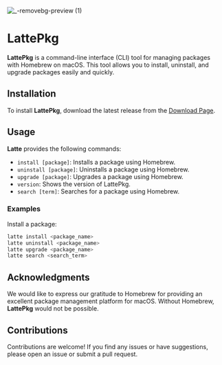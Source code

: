 ![_-removebg-preview (1)](https://github.com/user-attachments/assets/9a6a8269-4efb-494c-a052-e37fea7019f7)




# LattePkg

  <!-- Replace with the actual URL of your logo -->

**LattePkg** is a command-line interface (CLI) tool for managing packages with Homebrew on macOS. This tool allows you to install, uninstall, and upgrade packages easily and quickly.

## Installation

To install **LattePkg**, download the latest release from the [Download Page](https://github.com/CodeDiego15/LattePkg/releases/tag/CLI).

## Usage

**Latte** provides the following commands:

- `install [package]`: Installs a package using Homebrew.
- `uninstall [package]`: Uninstalls a package using Homebrew.
- `upgrade [package]`: Upgrades a package using Homebrew.
- `version`: Shows the version of LattePkg.
- `search [term]`: Searches for a package using Homebrew.

### Examples

Install a package:

```bash
latte install <package_name>
latte uninstall <package_name>
latte upgrade <package_name>
latte search <search_term>
```
## Acknowledgments
We would like to express our gratitude to Homebrew for providing an excellent package management platform for macOS. Without Homebrew, **LattePkg** would not be possible.

## Contributions
Contributions are welcome! If you find any issues or have suggestions, please open an issue or submit a pull request.

